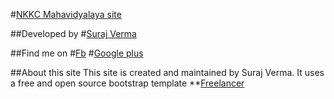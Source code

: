 #[NKKC Mahavidyalaya site](http://nkkc.github.io)

##Developed by 
#[Suraj Verma](https://github.com/imF0X)

##Find me on
#[Fb](https://www.facebook.com/1F0X1) 
#[Google plus](https://plus.google.com/105542907644402379519)

##About this site
This site is created and maintained by Suraj Verma. It uses a free and open source bootstrap template **[Freelancer](http://startbootstrap.com/template-overviews/freelancer/)